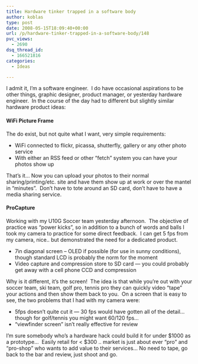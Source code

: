 ```yaml
---
title: Hardware tinker trapped in a software body
author: koblas
type: post
date: 2008-05-15T18:09:40+00:00
url: /p/hardware-tinker-trapped-in-a-software-body/148
pvc_views:
  - 2690
dsq_thread_id:
  - 166521816
categories:
  - Ideas

---
```

I admit it, I&#8217;m a software engineer.&nbsp; I do have occasional aspirations to be other things, graphic designer, product manager, or yesterday hardware engineer.&nbsp; In the course of the day had to different but slightly similar hardware product ideas:

#### **WiFi Picture Frame**

The do exist, but not quite what I want, very simple requirements:

  * WiFi connected to flickr, picassa, shutterfly, gallery or any other photo service
  * With either an RSS feed or other &#8220;fetch&#8221; system you can have your photos show up

That&#8217;s it&#8230; Now you can upload your photos to their normal sharing/printing/etc. site and have them show up at work or over the mantel in &#8220;minutes&#8221;.&nbsp; Don&#8217;t have to tote around an SD card, don&#8217;t have to have a media sharing service.

#### **ProCapture**

Working with my U10G Soccer team yesterday afternoon.&nbsp; The objective of practice was &#8220;power kicks&#8221;, so in addition to a bunch of words and balls I took my camera to practice for some direct feedback.&nbsp; I can get 5 fps from my camera, nice.. but demonstrated the need for a dedicated product.

  * 7in diagonal screen &#8211; OLED if possible (for use in sunny conditions), though standard LCD is probably the norm for the moment
  * Video capture and compression store to SD card &#8212; you could probably get away with a cell phone CCD and compression

Why is it different, it&#8217;s the screen!&nbsp; The idea is that while you&#8217;re out with your soccer team, ski team, golf pro, tennis pro they can quickly video &#8220;tape&#8221; your actions and then show them back to you.&nbsp; On a screen that is easy to see, the two problems that I had with my camera were:

  * 5fps doesn&#8217;t quite cut it &#8212; 30 fps would have gotten all of the detail&#8230; though for golf/tennis you might want 60/120 fps&#8230; 
  * &#8220;viewfinder screen&#8221; isn&#8217;t really effective for review

I&#8217;m sure somebody who&#8217;s a hardware hack could build it for under $1000 as a prototype&#8230;&nbsp; Easily retail for < $300 .. market is just about ever &#8220;pro&#8221; and &#8220;pro-shop&#8221; who wants to add value to their services&#8230; No need to tape, go back to the bar and review, just shoot and go.
